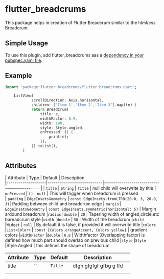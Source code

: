 # flutter_breadcrums

This package helps in creation of Flutter Breadcrum similar to the html/css Breadcrum.

## Simple Usage

To use this plugin, add flutter_breadcrums aas a [dependency in your pubspec.yaml file](https://flutter.io/platform-plugins/).

## Example 

```dart
import 'package:flutter_breadcrums/flutter_breadcrums.dart';
```

```dart
    ListView(
            scrollDirection: Axis.horizontal,
            children: ['Item 1','Item 2','Item 3'].map((e) {
            return BreadCrum(
                title: e,
                widthFactor: 0.9,
                width: 100,
                style: Style.angled,
                onPressed: () {
                    print(e);
                });
            }).toList(),
        )
```

## Attributes 

| Attribute          | Type                       | Default                                      | Description   
|--------------------|----------------------------|----------------------------------------------|
| `title`            | `String`                   | `Title`                                      | null child will overwrite by title
| `onPressed`        | `()`                       | `null`                                       | This will trigger when breadcrum is pressed  
| `padding`          | `EdgeInsetsGeometry`       | `const EdgeInsets.fromLTRB(20.0, 3, 20.0, 3)`| Padding between child and breadcrum edge
| `margin`           | `EdgeInsetsGeometry`       | `const EdgeInsets.symmetric(horizontal: 5)`  | Margin ardound breadcrum
|`radius`            |`double`                    | `20`                                         | Tapering width of angled,circle,etc bareadcrum style 
|`width`             |`double`                    | `80`                                         | Width of the breadcrum
|`child`             |`Widget`                    | `null`                                       | By default it is false, if provided it will overwrite title
|`colors`            |`List<Color>`               | `const [Colors.orangeAccent, Colors.yellow]` | gradient colors 
|`widthFactor`       |`double`                    | `0.8`                                        | Widthfactor (Overlapping factor) is defined how much part should overlap on previous child 
|`style`             |`Style`                     |Style.Angled                                  | this defines the shape of breadcrum


| Attribute | Type | Default | Description                |   |
|-----------|------|---------|----------------------------|---|
| title     | ``   | `Title` | dfgh gfgfgf   gfbg g   ffd |   |
|           |      |         |                            |   |
|           |      |         |                            |   |